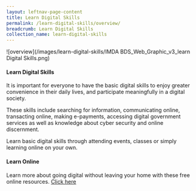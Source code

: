 ```yaml
---
layout: leftnav-page-content
title: Learn Digital Skills
permalink: /learn-digital-skills/overview/
breadcrumb: Learn Digital Skills
collection_name: learn-digital-skills
---
```

![overview](/images/learn-digital-skills/IMDA BDS_Web_Graphic_v3_learn Digital Skills.png)

#### **Learn Digital Skills**<br>

It is important for everyone to have the basic digital skills to enjoy greater convenience in their daily lives, and participate meaningfully in a digital society.

These skills include searching for information, communicating online, transacting online, making e-payments, accessing digital government services as well as knowledge about cyber security and online discernment.

Learn basic digital skills through attending events, classes or simply learning online on your own.
<br>

#### Learn Online<br>

Learn more about going digital without leaving your home with these free online resources. [Click here](/learn-digital-skills/learn-online/overview/)



